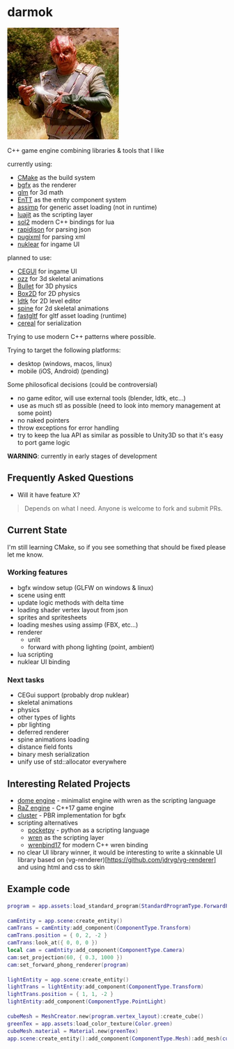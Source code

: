darmok
====

![Dathon trying to explain the importance of Darmok](logo.png)

C++ game engine combining libraries & tools that I like

currently using:

* [CMake](https://cmake.org/) as the build system 
* [bgfx](https://github.com/bkaradzic/bgfx) as the renderer
* [glm](https://github.com/g-truc/glm) for 3d math
* [EnTT](https://github.com/skypjack/entt) as the entity component system
* [assimp](https://github.com/assimp/assimp) for generic asset loading (not in runtime)
* [luajit](https://luajit.org/) as the scripting layer
* [sol2](https://github.com/ThePhD/sol2) modern C++ bindings for lua
* [rapidjson](https://github.com/Tencent/rapidjson) for parsing json
* [pugixml](https://pugixml.org/) for parsing xml
* [nuklear](https://github.com/Immediate-Mode-UI/Nuklear) for ingame UI

planned to use:

* [CEGUI](https://github.com/cegui/cegui) for ingame UI
* [ozz](https://github.com/guillaumeblanc/ozz-animation/) for 3d skeletal animations
* [Bullet](https://github.com/bulletphysics/bullet3) for 3D physics
* [Box2D](https://box2d.org/) for 2D physics
* [ldtk](https://ldtk.io/) for 2D level editor
* [spine](https://github.com/EsotericSoftware/spine-runtimes) for 2d skeletal animations
* [fastgltf](https://github.com/spnda/fastgltf) for gltf asset loading (runtime)
* [cereal](https://uscilab.github.io/cereal/) for serialization

Trying to use modern C++ patterns where possible.

Trying to target the following platforms:
* desktop (windows, macos, linux)
* mobile (iOS, Android) (pending)

Some philosofical decisions (could be controversial)
* no game editor, will use external tools (blender, ldtk, etc...)
* use as much stl as possible (need to look into memory management at some point)
* no naked pointers
* throw exceptions for error handling
* try to keep the lua API as similar as possible to Unity3D so that it's easy to port game logic

**WARNING**: currently in early stages of development

## Frequently Asked Questions

* Will it have feature X?
> Depends on what I need. Anyone is welcome to fork and submit PRs.

## Current State

I'm still learning CMake, so if you see something that should be fixed please let me know.

### Working features

* bgfx window setup (GLFW on windows & linux)
* scene using entt
* update logic methods with delta time
* loading shader vertex layout from json
* sprites and spritesheets
* loading meshes using assimp (FBX, etc...)
* renderer
    * unlit
    * forward with phong lighting (point, ambient)
* lua scripting
* nuklear UI binding

### Next tasks

* CEGui support (probably drop nuklear)
* skeletal animations
* physics
* other types of lights
* pbr lighting
* deferred renderer
* spine animations loading
* distance field fonts
* binary mesh serialization
* unify use of std::allocator everywhere

## Interesting Related Projects

* [dome engine](https://github.com/domeengine/dome) - minimalist engine with wren as the scripting language
* [RaZ engine](https://github.com/Razakhel/RaZ) - C++17 game engine
* [cluster](https://github.com/pezcode/Cluster) - PBR implementation for bgfx
* scripting alternatives
    * [pocketpy](https://pocketpy.dev/) - python as a scripting language
    * [wren](https://github.com/wren-lang/wren) as the scripting layer
    * [wrenbind17](https://github.com/matusnovak/wrenbind17) for modern C++ wren binding
* no clear UI library winner,
    it would be interesting to write a skinnable UI library based on (vg-renderer)[https://github.com/jdryg/vg-renderer] and using html and css to skin 

## Example code

```lua
program = app.assets:load_standard_program(StandardProgramType.ForwardPhong)

camEntity = app.scene:create_entity()
camTrans = camEntity:add_component(ComponentType.Transform)
camTrans.position = { 0, 2, -2 }
camTrans:look_at({ 0, 0, 0 })
local cam = camEntity:add_component(ComponentType.Camera)
cam:set_projection(60, { 0.3, 1000 })
cam:set_forward_phong_renderer(program)

lightEntity = app.scene:create_entity()
lightTrans = lightEntity:add_component(ComponentType.Transform)
lightTrans.position = { 1, 1, -2 }
lightEntity:add_component(ComponentType.PointLight)

cubeMesh = MeshCreator.new(program.vertex_layout):create_cube()
greenTex = app.assets:load_color_texture(Color.green)
cubeMesh.material = Material.new(greenTex)
app.scene:create_entity():add_component(ComponentType.Mesh):add_mesh(cubeMesh)
```